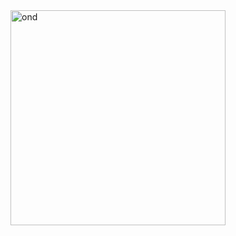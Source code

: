 <img width="344" alt="ond" src="https://user-images.githubusercontent.com/49156359/142846657-34e5f062-b690-4476-b071-18898b459ab8.png">
